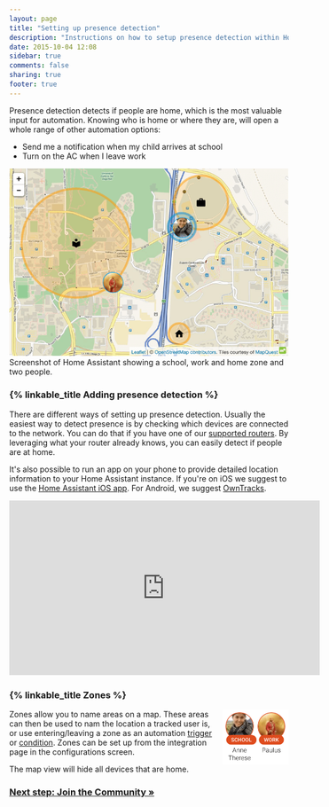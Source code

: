 ```yaml
---
layout: page
title: "Setting up presence detection"
description: "Instructions on how to setup presence detection within Home Assistant."
date: 2015-10-04 12:08
sidebar: true
comments: false
sharing: true
footer: true
---
```


Presence detection detects if people are home, which is the most valuable input for automation. Knowing who is home or where they are, will open a whole range of other automation options:

- Send me a notification when my child arrives at school
- Turn on the AC when I leave work

<p class='img'>
<img src='/images/screenshots/map.png' />
Screenshot of Home Assistant showing a school, work and home zone and two people.
</p>

### {% linkable_title Adding presence detection %}

There are different ways of setting up presence detection. Usually the easiest way to detect presence is by checking which devices are connected to the network. You can do that if you have one of our [supported routers][routers]. By leveraging what your router already knows, you can easily detect if people are at home.

It's also possible to run an app on your phone to provide detailed location information to your Home Assistant instance. If you're on iOS we suggest to use the [Home Assistant iOS app](/ios/). For Android, we suggest [OwnTracks][ha-owntracks].

<div class='videoWrapper'>
<iframe width="560" height="315" src="https://www.youtube.com/embed/UieAQ8sC6GY" frameborder="0" allowfullscreen></iframe>
</div>

### {% linkable_title Zones %}

<img src='/images/screenshots/badges-zone.png' style='float: right; margin-left: 8px; height: 100px;'>

Zones allow you to name areas on a map. These areas can then be used to nam the location a tracked user is, or use entering/leaving a zone as an automation [trigger] or [condition]. Zones can be set up from the integration page in the configurations screen.

<p class='note'>
The map view will hide all devices that are home.
</p>

[routers]: /components/#presence-detection
[nmap]: /components/device_tracker.nmap_tracker/
[ha-bluetooth]: /components/device_tracker.bluetooth_tracker/
[ha-bluetooth-le]: /components/device_tracker.bluetooth_le_tracker/
[ha-owntracks]: /components/owntracks/
[ha-locative]: /components/device_tracker.locative/
[ha-gpslogger]: /components/device_tracker.gpslogger/
[ha-presence]: /components/#presence-detection
[mqtt-self]: /components/mqtt/#run-your-own
[mqtt-cloud]: /components/mqtt/#cloudmqtt
[zone]: /components/zone/
[trigger]: /getting-started/automation-trigger/#zone-trigger
[condition]: /getting-started/automation-condition/#zone-condition
[ha-map]: /components/map/

### [Next step: Join the Community &raquo;](/getting-started/join-the-community/)
